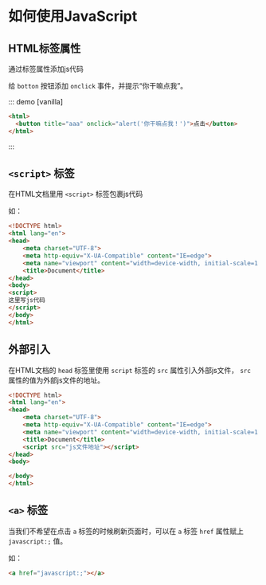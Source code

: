 # 如何使用JavaScript

## HTML标签属性

通过标签属性添加js代码  

给 `botton` 按钮添加 `onclick` 事件，并提示“你干嘛点我”。

::: demo [vanilla]
```html
<html>
  <button title="aaa" onclick="alert('你干嘛点我！')">点击</button>
</html>
```
:::

## `<script>` 标签

在HTML文档里用 `<script>` 标签包裹js代码  

如：

``` html {10-12}
<!DOCTYPE html> 
<html lang="en"> 
<head> 
    <meta charset="UTF-8"> 
    <meta http-equiv="X-UA-Compatible" content="IE=edge"> 
    <meta name="viewport" content="width=device-width, initial-scale=1.0"> 
    <title>Document</title> 
</head> 
<body> 
<script>
这里写js代码
</script>
</body> 
</html>
```

## 外部引入

在HTML文档的 `head` 标签里使用 `script` 标签的 `src` 属性引入外部js文件， `src` 属性的值为外部js文件的地址。

``` html {8}
<!DOCTYPE html> 
<html lang="en"> 
<head> 
    <meta charset="UTF-8"> 
    <meta http-equiv="X-UA-Compatible" content="IE=edge"> 
    <meta name="viewport" content="width=device-width, initial-scale=1.0"> 
    <title>Document</title> 
    <script src="js文件地址"></script>
</head> 
<body>

</body> 
</html>
```

## `<a>` 标签

当我们不希望在点击 `a` 标签的时候刷新页面时，可以在 `a` 标签 `href` 属性赋上 `javascript:;` 值。  

如：
``` html
<a href="javascript:;"></a>
```